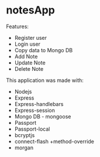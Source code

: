 # notesApp

Features:
* Register user
* Login user
* Copy data to Mongo DB
* Add Note
* Update Note
* Delete Note


This application was made with:
+ Nodejs
+ Express
+ Express-handlebars
+ Express-session
+ Mongo DB - mongoose
+ Passport
+ Passport-local
+ bcryptjs
+ connect-flash
+method-override
+ morgan
